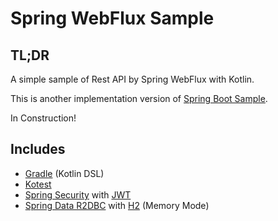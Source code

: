 # Spring WebFlux Sample

## TL;DR

A simple sample of Rest API by Spring WebFlux with Kotlin.

This is another implementation version of [Spring Boot Sample](https://github.com/retheviper/springbootsample).

In Construction!

## Includes

- [Gradle](https://gradle.org) (Kotlin DSL)
- [Kotest](https://github.com/kotest/kotest)
- [Spring Security](https://spring.io/projects/spring-security) with [JWT](https://jwt.io)
- [Spring Data R2DBC](https://spring.io/projects/spring-data-r2dbc) with [H2](https://github.com/r2dbc/r2dbc-h2) (Memory Mode)